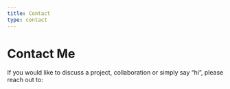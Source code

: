 ```yaml
---
title: Contact
type: contact
---
```


# Contact Me

If you would like to discuss a project, collaboration or simply say “hi”, please reach out to: